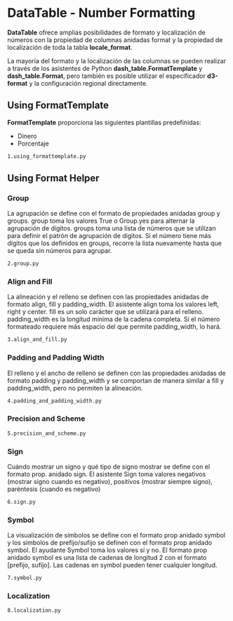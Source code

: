 # DataTable - Number Formatting

**DataTable** ofrece amplias posibilidades de formato y localización de números con la propiedad de columnas anidadas format y la propiedad de localización de toda la tabla **locale_format**.

La mayoría del formato y la localización de las columnas se pueden realizar a través de los asistentes de Python **dash_table.FormatTemplate** y **dash_table.Format**, pero también es posible utilizar el especificador **d3-format** y la configuración regional directamente.

## Using FormatTemplate

**FormatTemplate** proporciona las siguientes plantillas predefinidas:
- Dinero
- Porcentaje

```bash
1.using_formattemplate.py
```

## Using Format Helper

### Group

La agrupación se define con el formato de propiedades anidadas group y groups. group toma los valores True o Group.yes para alternar la agrupación de dígitos. groups toma una lista de números que se utilizan para definir el patrón de agrupación de dígitos. Si el número tiene más dígitos que los definidos en groups, recorre la lista nuevamente hasta que se queda sin números para agrupar.

```bash
2.group.py
```

### Align and Fill

La alineación y el relleno se definen con las propiedades anidadas de formato align, fill y padding_width. El asistente align toma los valores left, right y center. fill es un solo carácter que se utilizará para el relleno. padding_width es la longitud mínima de la cadena completa. Si el número formateado requiere más espacio del que permite padding_width, lo hará.

```bash
3.align_and_fill.py
```

### Padding and Padding Width

El relleno y el ancho de relleno se definen con las propiedades anidadas de formato padding y padding_width y se comportan de manera similar a fill y padding_width, pero no permiten la alineación.

```bash
4.padding_and_padding_width.py
```

### Precision and Scheme

```bash
5.precision_and_scheme.py
```

### Sign 

Cuándo mostrar un signo y qué tipo de signo mostrar se define con el formato prop. anidado sign. El asistente Sign toma valores negativos (mostrar signo cuando es negativo), positivos (mostrar siempre signo), paréntesis (cuando es negativo)

```bash
6.sign.py
```

### Symbol

La visualización de símbolos se define con el formato prop anidado symbol y los símbolos de prefijo/sufijo se definen con el formato prop anidado symbol. El ayudante Symbol toma los valores sí y no. El formato prop anidado symbol es una lista de cadenas de longitud 2 con el formato [prefijo, sufijo]. Las cadenas en symbol pueden tener cualquier longitud.

```bash
7.symbol.py
```

### Localization

```bash
8.localization.py
```




